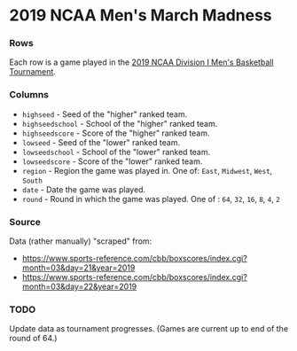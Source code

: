 # 2019 NCAA Men's March Madness

### Rows

Each row is a game played in the [2019 NCAA Division I Men's Basketball Tournament](https://en.wikipedia.org/wiki/2019_NCAA_Division_I_Men%27s_Basketball_Tournament).

### Columns

- `highseed` - Seed of the "higher" ranked team.
- `highseedschool` - School of the "higher" ranked team.
- `highseedscore` - Score of the "higher" ranked team.
- `lowseed` - Seed of the "lower" ranked team.
- `lowseedschool` - School of the "lower" ranked team.
- `lowseedscore` - Score of the "lower" ranked team.
- `region` - Region the game was played in. One of: `East`, `Midwest`, `West`, `South`
- `date` - Date the game was played.
- `round` - Round in which the game was played. One of : `64`, `32`, `16`, `8`, `4`, `2`


### Source

Data (rather manually) "scraped" from:

- https://www.sports-reference.com/cbb/boxscores/index.cgi?month=03&day=21&year=2019
- https://www.sports-reference.com/cbb/boxscores/index.cgi?month=03&day=22&year=2019

### TODO

Update data as tournament progresses. (Games are current up to end of the round of 64.)